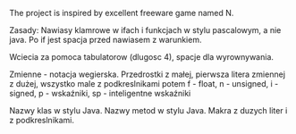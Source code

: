 The project is inspired by excellent freeware game named N.

Zasady: Nawiasy klamrowe w ifach i funkcjach w stylu pascalowym, a nie java.
Po if jest spacja przed nawiasem z warunkiem.

Wciecia za pomoca tabulatorow (dlugosc 4), spacje dla wyrownywania.

Zmienne - notacja wegierska. Przedrostki z małej, pierwsza litera zmiennej z dużej, wszystko male z podkreslnikami potem 
f - float, n - unsigned, i - signed, p - wskaźniki, sp - inteligentne wskaźniki

Nazwy klas w stylu Java. Nazwy metod w stylu Java. Makra z duzych liter i z podkreslnikami.
